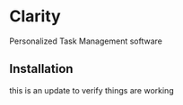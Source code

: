 # Clarity
Personalized Task Management software


## Installation
this is an update to verify things are working